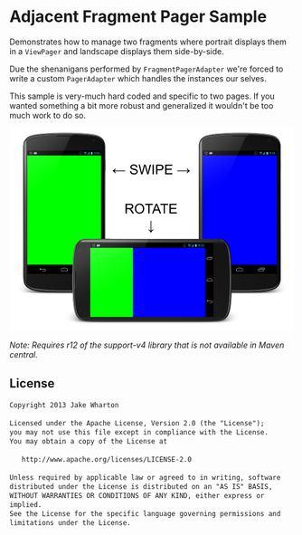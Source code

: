 Adjacent Fragment Pager Sample
==============================

Demonstrates how to manage two fragments where portrait displays them in a `ViewPager` and landscape
displays them side-by-side.

Due the shenanigans performed by `FragmentPagerAdapter` we're forced to write a custom
`PagerAdapter` which handles the instances our selves.

This sample is very-much hard coded and specific to two pages. If you wanted something a bit more
robust and generalized it wouldn't be too much work to do so.

![Image](image.png)



*Note: Requires r12 of the support-v4 library that is not available in Maven central.*




License
-------

    Copyright 2013 Jake Wharton

    Licensed under the Apache License, Version 2.0 (the "License");
    you may not use this file except in compliance with the License.
    You may obtain a copy of the License at

       http://www.apache.org/licenses/LICENSE-2.0

    Unless required by applicable law or agreed to in writing, software
    distributed under the License is distributed on an "AS IS" BASIS,
    WITHOUT WARRANTIES OR CONDITIONS OF ANY KIND, either express or implied.
    See the License for the specific language governing permissions and
    limitations under the License.
